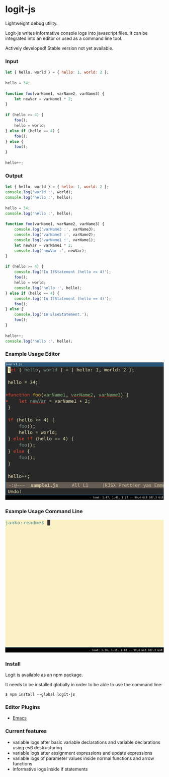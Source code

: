 # logit-js
Lightweight debug utility.

Logit-js writes informative console logs into javascript files. It can
be integrated into an editor or used as a command line tool.

Actively developed! Stable version not yet available.

### Input

```js
let { hello, world } = { hello: 1, world: 2 };

hello = 34;

function foo(varName1, varName2, varName3) {
    let newVar = varName1 * 2;
}

if (hello >= 4) {
    foo();
    hello = world;
} else if (hello == 4) {
    foo();
} else {
    foo();
}

hello++;
```

### Output

```js
let { hello, world } = { hello: 1, world: 2 };
console.log('world :', world);
console.log('hello :', hello);

hello = 34;
console.log('hello :', hello);

function foo(varName1, varName2, varName3) {
    console.log('varName3 :', varName3);
    console.log('varName2 :', varName2);
    console.log('varName1 :', varName1);
    let newVar = varName1 * 2;
    console.log('newVar :', newVar);
}

if (hello >= 4) {
    console.log('In IfStatement (hello >= 4)');
    foo();
    hello = world;
    console.log('hello :', hello);
} else if (hello == 4) {
    console.log('In IfStatement (hello == 4)');
    foo();
} else {
    console.log('In ElseStatement.');
    foo();
}

hello++;
console.log('hello :', hello);
```

### Example Usage Editor

![Example Usage Editor](samples/readme/logit_emacs.gif)

### Example Usage Command Line

![Example Usage Command Line](samples/readme/logit_cli.gif)


### Install

Logit is available as an npm package.

It needs to be installed globally in order to be able to use the
command line:

```
$ npm install --global logit-js
```

### Editor Plugins
- [Emacs](emacs-plugin/plugin.el)

### Current features

- variable logs after basic variable declarations and variable declarations using es6 destructuring
- variable logs after assignment expressions and update expressions
- variable logs of parameter values inside normal functions and arrow functions
- informative logs inside if statements
